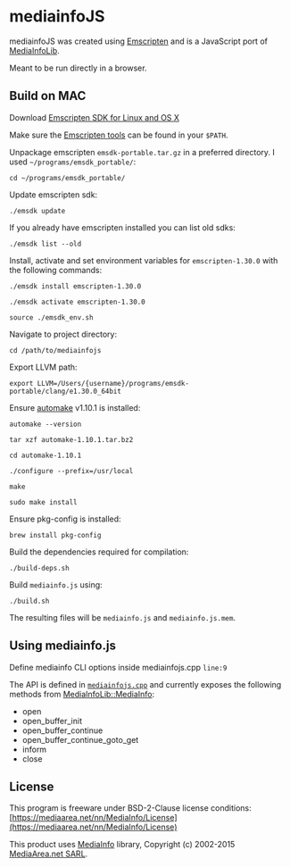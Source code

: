 # mediainfoJS

mediainfoJS was created using [Emscripten](http://emscripten.org/) and is a JavaScript port of [MediaInfoLib](https://mediaarea.net/en/MediaInfo).

Meant to be run directly in a browser.

## Build on MAC

Download [Emscripten SDK for Linux and OS X](https://s3.amazonaws.com/mozilla-games/emscripten/releases/emsdk-portable.tar.gz)

Make sure the
[Emscripten tools](https://kripken.github.io/emscripten-site/docs/getting_started/downloads.html)
can be found in your `$PATH`.

Unpackage emscripten `emsdk-portable.tar.gz` in a preferred directory. I used `~/programs/emsdk_portable/`:

    cd ~/programs/emsdk_portable/
    
Update emscripten sdk:

    ./emsdk update
    
If you already have emscripten installed you can list old sdks: 

    ./emsdk list --old

Install, activate and set environment variables for `emscripten-1.30.0` with the following commands:

    ./emsdk install emscripten-1.30.0
    
    ./emsdk activate emscripten-1.30.0 
    
    source ./emsdk_env.sh

Navigate to project directory:

    cd /path/to/mediainfojs
    
Export LLVM path:

    export LLVM=/Users/{username}/programs/emsdk-portable/clang/e1.30.0_64bit

Ensure [automake](https://ftp.gnu.org/gnu/automake/automake-1.10.1.tar.bz2) v1.10.1 is installed:

    automake --version
    
    tar xzf automake-1.10.1.tar.bz2
    
    cd automake-1.10.1
    
    ./configure --prefix=/usr/local
    
    make
    
    sudo make install
    
Ensure pkg-config is installed:

    brew install pkg-config

Build the dependencies required for compilation:

    ./build-deps.sh

Build `mediainfo.js` using:

    ./build.sh

The resulting files will be `mediainfo.js` and `mediainfo.js.mem`.

## Using mediainfo.js

Define mediainfo CLI options inside mediainfojs.cpp `line:9` 

The API is defined in [`mediainfojs.cpp`](https://github.com/buzz/mediainfo.js/blob/master/mediainfojs.cpp) and currently exposes the following methods from [MediaInfoLib::MediaInfo](https://mediaarea.net/en/MediaInfo/Support/SDK/Doxygen/class_media_info_lib_1_1_media_info.html):

* open
* open_buffer_init
* open_buffer_continue
* open_buffer_continue_goto_get
* inform
* close

## License

This program is freeware under BSD-2-Clause license conditions:
[https://mediaarea.net/nn/MediaInfo/License](https://mediaarea.net/nn/MediaInfo/License)

This product uses [MediaInfo](http://mediaarea.net/MediaInfo) library, Copyright (c) 2002-2015
[MediaArea.net SARL](mailto:Info@MediaArea.net).
